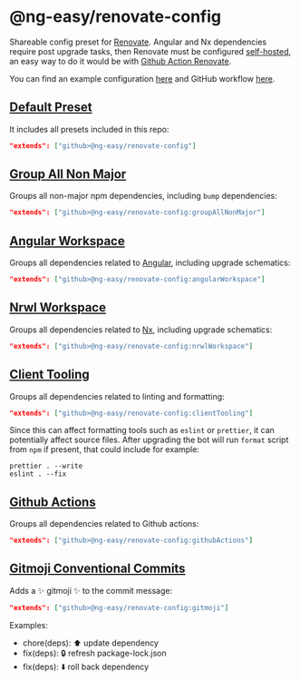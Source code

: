 # @ng-easy/renovate-config

Shareable config preset for [Renovate](https://www.whitesourcesoftware.com/free-developer-tools/renovate). Angular and Nx dependencies require post upgrade tasks, then Renovate must be configured [self-hosted](https://docs.renovatebot.com/self-hosting/), an easy way to do it would be with [Github Action Renovate](https://github.com/renovatebot/github-action).

You can find an example configuration [here](https://github.com/ng-easy/renovate-config/blob/main/renovate.config.js) and GitHub workflow [here](https://github.com/ng-easy/renovate-config/blob/main/.github/workflows/renovate.yml).

## [Default Preset](https://github.com/ng-easy/renovate-config/blob/main/default.json)

It includes all presets included in this repo:

```json
"extends": ["github>@ng-easy/renovate-config"]
```

## [Group All Non Major](https://github.com/ng-easy/renovate-config/blob/main/groupAllNonMajor.json)

Groups all non-major npm dependencies, including `bump` dependencies:

```json
"extends": ["github>@ng-easy/renovate-config:groupAllNonMajor"]
```

## [Angular Workspace](https://github.com/ng-easy/renovate-config/blob/main/angularWorkspace.json)

Groups all dependencies related to [Angular](https://angular.io/), including upgrade schematics:

```json
"extends": ["github>@ng-easy/renovate-config:angularWorkspace"]
```

## [Nrwl Workspace](https://github.com/ng-easy/renovate-config/blob/main/nrwlWorkspace.json)

Groups all dependencies related to [Nx](https://nx.dev/), including upgrade schematics:

```json
"extends": ["github>@ng-easy/renovate-config:nrwlWorkspace"]
```

## [Client Tooling](https://github.com/ng-easy/renovate-config/blob/main/clientTooling.json)

Groups all dependencies related to linting and formatting:

```json
"extends": ["github>@ng-easy/renovate-config:clientTooling"]
```

Since this can affect formatting tools such as `eslint` or `prettier`, it can potentially affect source files. After upgrading the bot will run `format` script from `npm` if present, that could include for example:

```shell
prettier . --write
eslint . --fix
```

## [Github Actions](https://github.com/ng-easy/renovate-config/blob/main/githubActions.json)

Groups all dependencies related to Github actions:

```json
"extends": ["github>@ng-easy/renovate-config:githubActions"]
```

## [Gitmoji Conventional Commits](https://github.com/ng-easy/renovate-config/blob/main/gitmoji.json)

Adds a :sparkles: gitmoji :sparkles: to the commit message:

```json
"extends": ["github>@ng-easy/renovate-config:gitmoji"]
```

Examples:

- chore(deps): :arrow_up: update dependency
- fix(deps): :lock: refresh package-lock.json
- fix(deps): :arrow_down: roll back dependency
